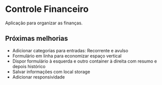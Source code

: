 # Controle Financeiro
Aplicação para organizar as finanças.

## Próximas melhorias
* Adicionar categorias para entradas: Recorrente e avulso
* Formulário em linha para economizar espaço vertical
* Dispor formulário à esquerda e outro container à direita com resumo e depois histórico
* Salvar informações com local storage
* Adicionar responsividade